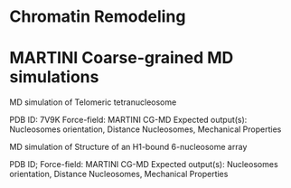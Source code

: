 # Chromatin Remodeling

# MARTINI Coarse-grained MD simulations
MD simulation of Telomeric tetranucleosome

PDB ID: 7V9K
Force-field: MARTINI CG-MD
Expected output(s): Nucleosomes orientation, Distance Nucleosomes, Mechanical Properties

MD simulation of Structure of an H1-bound 6-nucleosome array

PDB ID;
Force-field: MARTINI CG-MD
Expected output(s): Nucleosomes orientation, Distance Nucleosomes, Mechanical Properties
